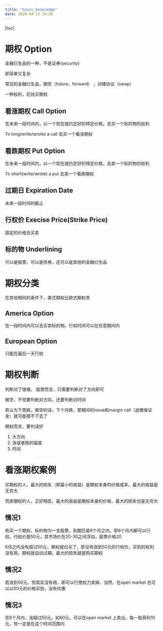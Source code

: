 ```yaml
---
title: "basic_knowledge"
date: 2020-04-13 19:58
---
```

[toc]





# 期权 Option

金融衍生品的一种，不是证券(security)

即简单又复杂



常见的金融衍生品，期货（future，forward） ，对赌协议（swap）



一种权利，花钱买期权





## 看涨期权 Call Option

在未来一段时间内，以一个现在就约定好的特定价格，去买一个标的物的权利

To long(write/wrote) a call 去买一个看涨期权



## 看跌期权 Put Option

在未来一段时间内，以一个现在就约定好的特定价格，去卖一个标的物的权利

To short(write/wrote) a put  去卖一个看跌期权





## 过期日 Expiration Date 

未来一段时间的截止



## 行权价 Execise Price(Strike Price)

固定的价格去买卖



## 标的物 Underlining

可以是股票，可以是债券，还可以是其他的金融衍生品



# 期权分类

在其他相同的条件下，美式期权比欧式期权贵



## America Option 

在一段时间内可以去买卖标的物，行权时间可以在任意期间内





## European Option

只能在最后一天行权





# 期权判断

判断对了很难， 股票而言，只需要判断对了方向即可

做空，不但要判断对方向，还要判断对时间

若认为下周跌，做空的话，下个月跌，那期间的issue和margin call（追缴保证金）就可能撑不下去了



期权而言，要判读好

1. 大方向
2. 涨或者跌的幅度
3. 时间



# 看涨期权案例

买期权的人，最大的损失（即最小的收益）是期权本身的价格成本。最大的收益是无穷大

而卖期权的人，正好相反，最大的收益是期权本身的价格，最大的损失也是无穷大

## 情况1

若买一个期权，标的物为一支股票，到期日是6个月之内，即6个月内都可以行权。行权价是50元，其市场价在20-30之间浮动，股票价格20

6月之内没有超过50元，期权就白买了，即没有涨到50元的行权价，买到的权利没有用，期权就自动过期，最大的损失就是购买期权

## 情况2

若涨到50元，但其实没有用，即可以行使权力卖掉，当然，在open market 也可以以50元的价格买到，没有优惠

## 情况3

在6个月内，涨超过50元，如60元，可以在open market 上卖出，每一股获利10元，但一定是在这个时间范围内












